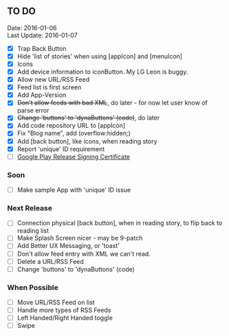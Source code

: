 ## TO DO ##
Date: 2016-01-06<br>
Last Update: 2016-01-07

- [X] Trap Back Button
- [X] Hide 'list of stories' when using [appIcon] and [menuIcon]
- [X] Icons
- [X] Add device information to iconButton. My LG Leon is buggy.
- [X] Allow new URL/RSS Feed
- [X] Feed list is first screen
- [X] Add App-Version
- [X] ~~Don't allow feeds with bad XML~~, do later - for now let user know of parse error
- [X] ~~Change 'buttons' to 'dynaButtons' (code)~~, do later
- [X] Add code repository URL to [appIcon]
- [X] Fix "Blog name", add (overflow:hidden;)
- [X] Add [back button], like icons, when reading story
- [X] Report 'unique' ID requirement
- [ ] [Google Play Release Signing Certificate](http://developer.android.com/tools/publishing/app-signing.html#signing-manually)

### Soon ##

- [ ] Make sample App with 'unique' ID issue

### Next Release ###

- [ ] Connection physical [back button], when in reading story, to flip back to reading list
- [ ] Make Splash Screen nicer - may be 9-patch
- [ ] Add Better UX Messaging, or 'toast'
- [ ] Don't allow feed entry with XML we can't read.
- [ ] Delete a URL/RSS Feed
- [ ] Change 'buttons' to 'dynaButtons' (code)

### When Possible ###

- [ ] Move URL/RSS Feed on list
- [ ] Handle more types of RSS Feeds
- [ ] Left Handed/Right Handed toggle
- [ ] Swipe
